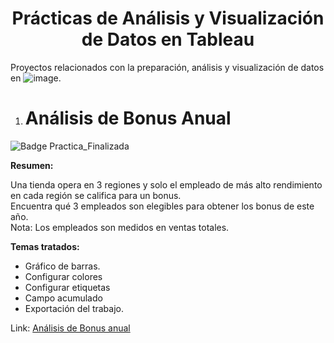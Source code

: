 <h1 align="center"> Prácticas de Análisis y Visualización de Datos en Tableau </h1>

Proyectos relacionados con la preparación, análisis y visualización de datos en ![image](https://github.com/AGCCloud/DataScience_Tableau/assets/60859315/a3439da2-9b81-4e74-9d0a-93fc426b65e8).

1. # Análisis de Bonus Anual 

![Badge Practica_Finalizada](https://img.shields.io/badge/STATUS-PRACTICA%20FINALIZADA-green)

**Resumen:**  
<p>
  Una tienda opera en 3 regiones y solo el empleado de más alto rendimiento  en cada región se califica para un bonus.<br>  
  Encuentra qué 3 empleados son elegibles para obtener los bonus de este año.<br>   
  Nota: Los empleados son medidos en ventas totales.  
</p>

**Temas tratados:**  
   - Gráfico de barras.
   - Configurar colores
   - Configurar etiquetas
   - Campo acumulado
   - Exportación del trabajo.


Link:
[Análisis de Bonus anual](https://public.tableau.com/app/profile/ariel2737/viz/AnalisisBonusAnual_16789155720140/AnlisisdelBonusAnual)

